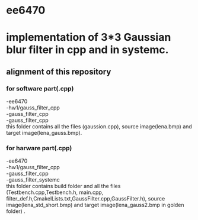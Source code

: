 # ee6470
# implementation of 3*3 Gaussian blur filter in cpp and in systemc.
## alignment of this repository
### for software part(.cpp)
-ee6470  
-hw1/gauss_filter_cpp  
-gauss_filter_cpp  
-gauss_filter_cpp<br/>
this folder contains all the files (gaussion.cpp), source image(lena.bmp) and target image(lena_gauss.bmp).

### for harware part(.cpp)
-ee6470  
-hw1/gauss_filter_cpp  
-gauss_filter_cpp  
-gauss_filter_systemc<br/>
this folder contains build folder and all the files (Testbench.cpp,Testbench.h, main.cpp, filter_def.h,CmakelLists.txt,GaussFilter.cpp,GaussFilter.h), source image(lena_std_short.bmp) and target image(lena_gauss2.bmp in golden folder) .
